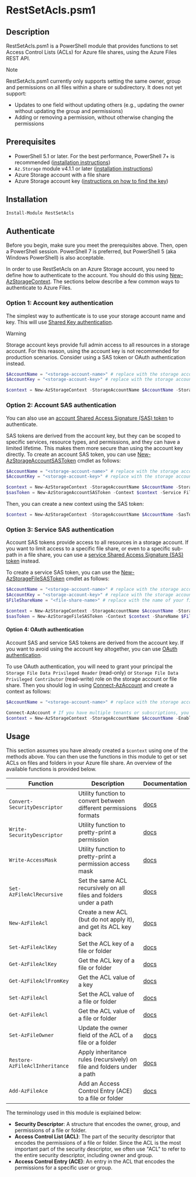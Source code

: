 # RestSetAcls.psm1

## Description

RestSetAcls.psm1 is a PowerShell module that provides functions to set Access Control Lists (ACLs) for Azure file shares, using the Azure Files REST API.

> [!NOTE]  
> RestSetAcls.psm1 currently only supports setting the same owner, group and permissions on all files within a share or subdirectory.
> It does not yet support:
>
> - Updates to one field without updating others (e.g., updating the owner without updating the group and permissions)
> - Adding or removing a permission, without otherwise changing the permissions

## Prerequisites

- PowerShell 5.1 or later. For the best performance, PowerShell 7+ is recommended ([installation instructions](https://learn.microsoft.com/en-us/powershell/scripting/install/installing-powershell))
- `Az.Storage` module v4.1.1 or later ([installation instructions](https://learn.microsoft.com/en-us/powershell/azure/install-azure-powershell))
- Azure Storage account with a file share
- Azure Storage account key ([instructions on how to find the key](https://learn.microsoft.com/en-us/azure/storage/common/storage-account-keys-manage?tabs=azure-portal#view-account-access-keys))

## Installation

```powershell
Install-Module RestSetAcls
```

## Authenticate

Before you begin, make sure you meet the prerequisites above. Then, open a PowerShell session. PowerShell 7 is preferred, but PowerShell 5 (aka Windows PowerShell) is also acceptable.

In order to use RestSetAcls on an Azure Storage account, you need to define how to authenticate to the account. You should do this using [New-AzStorageContext](https://learn.microsoft.com/en-us/powershell/module/az.storage/new-azstoragecontext). The sections below describe a few common ways to authenticate to Azure Files.

### Option 1: Account key authentication

The simplest way to authenticate is to use your storage account name and key. This will use [Shared Key authentication](https://learn.microsoft.com/en-us/rest/api/storageservices/authorize-with-shared-key).

> [!WARNING]
> Storage account keys provide full admin access to all resources in a storage account. For this reason, using the account key is not recommended for production scenarios. Consider using a SAS token or OAuth authentication instead.


```powershell
$AccountName = "<storage-account-name>" # replace with the storage account name
$AccountKey = "<storage-account-key>" # replace with the storage account key

$context = New-AzStorageContext -StorageAccountName $AccountName -StorageAccountKey $AccountKey
```

### Option 2: Account SAS authentication

You can also use an [account Shared Access Signature (SAS) token](https://learn.microsoft.com/en-us/rest/api/storageservices/create-account-sas) to authenticate.

SAS tokens are derived from the account key, but they can be scoped to specific services, resource types, and permissions, and they can have a limited lifetime. This makes them more secure than using the account key directly. To create an account SAS token, you can use [New-AzStorageAccountSASToken](https://learn.microsoft.com/en-us/powershell/module/az.storage/new-azstorageaccountsastoken) cmdlet as follows:

```powershell
$AccountName = "<storage-account-name>" # replace with the storage account name
$AccountKey = "<storage-account-key>" # replace with the storage account key

$context = New-AzStorageContext -StorageAccountName $AccountName -StorageAccountKey $AccountKey
$sasToken = New-AzStorageAccountSASToken -Context $context -Service File -ResourceType Container,Object  -Permission "rwl" -ExpiryTime (Get-Date).AddDays(1)
```

Then, you can create a new context using the SAS token:

```powershell
$context = New-AzStorageContext -StorageAccountName $AccountName -SasToken $sasToken
```

### Option 3: Service SAS authentication

Account SAS tokens provide access to all resources in a storage account. If you want to limit access to a specific file share, or even to a specific sub-path in a file share, you can use a [service Shared Access Signature (SAS) token](https://learn.microsoft.com/en-us/rest/api/storageservices/create-service-sas) instead.

To create a service SAS token, you can use the [New-AzStorageFileSASToken](https://learn.microsoft.com/en-us/powershell/module/az.storage/new-azstoragefilesastoken) cmdlet as follows:

```powershell
$AccountName = "<storage-account-name>" # replace with the storage account name
$AccountKey = "<storage-account-key>" # replace with the storage account key
$FileShareName = "<file-share-name>" # replace with the name of your file share

$context = New-AzStorageContext -StorageAccountName $AccountName -StorageAccountKey $AccountKey
$sasToken = New-AzStorageFileSASToken -Context $context -ShareName $FileShareName -Path "/" -Permission "rwl" -Protocol HttpsOnly -ExpiryTime (Get-Date).AddDays(1)
```

#### Option 4: OAuth authentication

Account SAS and service SAS tokens are derived from the account key. If you want to avoid using the account key altogether, you can use [OAuth authentication](https://learn.microsoft.com/en-us/azure/storage/files/authorize-oauth-rest). 

To use OAuth authentication, you will need to grant your principal the `Storage File Data Privileged Reader` (read-only) or `Storage File Data Privileged Contributor` (read-write) role on the storage account or file share. Then you should log in using [Connect-AzAccount](https://learn.microsoft.com/en-us/powershell/module/az.accounts/connect-azaccount) and create a context as follows:

```powershell
$AccountName = "<storage-account-name>" # replace with the storage account name

Connect-AzAccount # If you have multiple tenants or subscriptions, you may need to add -TenantId or -Subscription parameters
$context = New-AzStorageContext -StorageAccountName $AccountName -EnableFileBackupRequestIntent -UseConnectedAccount
```

## Usage

This section assumes you have already created a `$context` using one of the methods above. You can then use the functions in this module to get or set ACLs on files and folders in your Azure file share. An overview of the available functions is provided below.

| Function                       | Description                                                            | Documentation                                 |
|--------------------------------|------------------------------------------------------------------------|-----------------------------------------------|
| `Convert-SecurityDescriptor`   | Utility function to convert between different permissions formats      | [docs](/docs/Convert-SecurityDescriptor.md)   |
| `Write-SecurityDescriptor`     | Utility function to pretty-print a permission                          | [docs](/docs/Write-SecurityDescriptor.md)     |
| `Write-AccessMask`             | Utility function to pretty-print a permission access mask              | [docs](/docs/Write-AccessMask.md)             |
| `Set-AzFileAclRecursive`       | Set the same ACL recursively on all files and folders under a path     | [docs](/docs/Set-AzFileAclRecursive.md)       |
| `New-AzFileAcl`                | Create a new ACL (but do not apply it), and get its ACL key back       | [docs](/docs/New-AzFileAcl.md)                |
| `Set-AzFileAclKey`             | Set the ACL key of a file or folder                                    | [docs](/docs/Set-AzFileAclKey.md)             |
| `Get-AzFileAclKey`             | Get the ACL key of a file or folder                                    | [docs](/docs/Get-AzFileAclKey.md)             |
| `Get-AzFileAclFromKey`         | Get the ACL value of a key                                             | [docs](/docs/Get-AzFileAclFromKey.md)         |
| `Set-AzFileAcl`                | Set the ACL value of a file or folder                                  | [docs](/docs/Set-AzFileAcl.md)                |
| `Get-AzFileAcl`                | Get the ACL value of a file or folder                                  | [docs](/docs/Get-AzFileAcl.md)                |
| `Set-AzFileOwner`              | Update the owner field of the ACL of a file or a folder                | [docs](/docs/Set-AzFileOwner.md)              |
| `Restore-AzFileAclInheritance` | Apply inheritance rules (recursively) on file and folders under a path | [docs](/docs/Restore-AzFileAclInheritance.md) |
| `Add-AzFileAce`                | Add an Access Control Entry (ACE) to a file or folder                  | [docs](/docs/Add-AzFileAce.md)                |

The terminology used in this module is explained below:

- **Security Descriptor**: A structure that encodes the owner, group, and permissions of a file or folder.
- **Access Control List (ACL)**: The part of the security descriptor that encodes the permissions of a file or folder. Since the ACL is the most important part of the security descriptor, we often use "ACL" to refer to the entire security descriptor, including owner and group.
- **Access Control Entry (ACE)**: An entry in the ACL that encodes the permissions for a specific user or group.